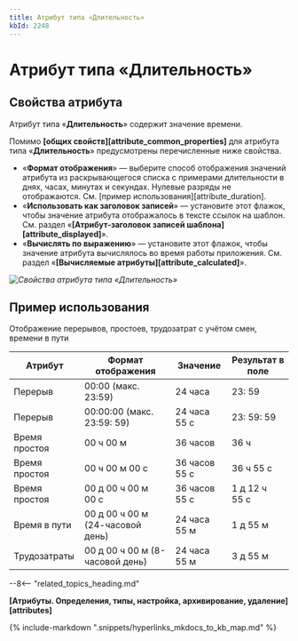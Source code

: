```yaml
---
title: Атрибут типа «Длительность»
kbId: 2248
---
```


# Атрибут типа «Длительность»

## Свойства атрибута

Атрибут типа «**Длительность**» содержит значение времени.

Помимо **[общих свойств][attribute_common_properties]** для атрибута типа «**Длительность**» предусмотрены перечисленные ниже свойства.

- «**Формат отображения**» — выберите способ отображения значений атрибута из раскрывающегося списка с примерами длительности в днях, часах, минутах и секундах. Нулевые разряды не отображаются. См. [пример использования][attribute_duration].
- «**Использовать как заголовок записей**» — установите этот флажок, чтобы значение атрибута отображалось в тексте ссылок на шаблон. См. раздел «**[Атрибут-заголовок записей шаблона][attribute_displayed]**».
- «**Вычислять по выражению**» — установите этот флажок, чтобы значение атрибута вычислялось во время работы приложения. См. раздел «**[Вычисляемые атрибуты][attribute_calculated]**».

_![Свойства атрибута типа «Длительность»](https://kb.comindware.ru/assets/attribute_duration_properties.png)_

## Пример использования

Отображение перерывов, простоев, трудозатрат с учётом смен, времени в пути

| Атрибут | Формат отображения | Значение | Результат в поле |
| --- | --- | --- | --- |
| Перерыв | 00:00 (макс. 23:59) | 24 часа | 23: 59 |
| Перерыв | 00:00:00 (макс. 23:59: 59) | 24 часа 55 с | 23: 59: 59 |
| Время простоя | 00 ч 00 м | 36 часов | 36 ч |
| Время простоя | 00 ч 00 м 00 с | 36 часов 55 с | 36 ч 55 с |
| Время простоя | 00 д 00 ч 00 м 00 с | 36 часов 55 с | 1 д 12 ч 55 с |
| Время в пути | 00 д 00 ч 00 м (24-часовой день) | 24 часа 55 м | 1 д 55 м |
| Трудозатраты | 00 д 00 ч 00 м (8-часовой день) | 24 часа 55 м | 3 д 55 м |

--8<-- "related_topics_heading.md"

**[Атрибуты. Определения, типы, настройка, архивирование, удаление][attributes]**



{% include-markdown ".snippets/hyperlinks_mkdocs_to_kb_map.md" %}
